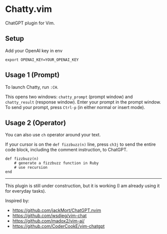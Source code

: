 # Chatty.vim

ChatGPT plugin for Vim.

## Setup

Add your OpenAI key in env

```
export OPENAI_KEY=YOUR_OPENAI_KEY
```

## Usage 1 (Prompt)

To launch Chatty, run `:CH`.

This opens two windows: `chatty_prompt` (prompt window) and `chatty_result` (response window). Enter your prompt in the prompt window. To send your prompt, press `Ctrl-p` (in either normal or insert mode).


## Usage 2 (Operator)

You can also use `ch` operator around your text.

If your cursor is on the `def fizzbuzz(n)` line, press `ch3j` to send the entire code block, including the comment instruction, to ChatGPT.

```
def fizzbuzz(n)
    # generate a fizzbuzz function in Ruby
    # use recursion
end
```

---

This plugin is still under construction, but it is working (I am already using it for everyday tasks).

Inspired by:
- https://github.com/jackMort/ChatGPT.nvim
- https://github.com/wsdjeg/vim-chat
- https://github.com/madox2/vim-ai/
- https://github.com/CoderCookE/vim-chatgpt
